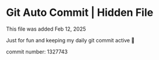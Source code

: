 # Git Auto Commit | Hidden File

This file was added Feb 12, 2025

Just for fun and keeping my daily git commit active 🤪

commit number: 1327743

